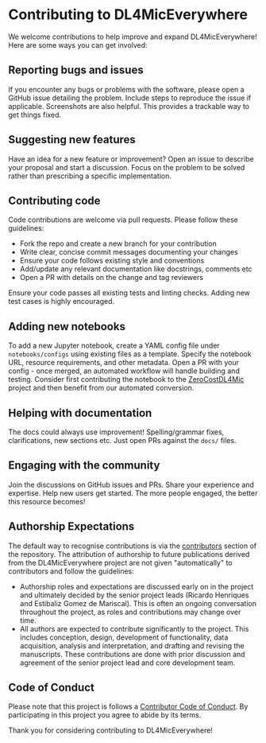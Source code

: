 # Contributing to DL4MicEverywhere
 
We welcome contributions to help improve and expand DL4MicEverywhere! Here are some ways you can get involved:

## Reporting bugs and issues

If you encounter any bugs or problems with the software, please open a GitHub issue detailing the problem. Include steps to reproduce the issue if applicable. Screenshots are also helpful. This provides a trackable way to get things fixed.

## Suggesting new features

Have an idea for a new feature or improvement? Open an issue to describe your proposal and start a discussion. Focus on the problem to be solved rather than prescribing a specific implementation.

## Contributing code

Code contributions are welcome via pull requests. Please follow these guidelines:

- Fork the repo and create a new branch for your contribution
- Write clear, concise commit messages documenting your changes
- Ensure your code follows existing style and conventions
- Add/update any relevant documentation like docstrings, comments etc
- Open a PR with details on the change and tag reviewers

Ensure your code passes all existing tests and linting checks. Adding new test cases is highly encouraged.

## Adding new notebooks

To add a new Jupyter notebook, create a YAML config file under `notebooks/configs` using existing files as a template. Specify the notebook URL, resource requirements, and other metadata. Open a PR with your config - once merged, an automated workflow will handle building and testing. Consider first contributing the notebook to the [ZeroCostDL4Mic](https://github.com/HenriquesLab/ZeroCostDL4Mic) project and then benefit from our automated conversion.

## Helping with documentation

The docs could always use improvement! Spelling/grammar fixes, clarifications, new sections etc. Just open PRs against the `docs/` files.

## Engaging with the community

Join the discussions on GitHub issues and PRs. Share your experience and expertise. Help new users get started. The more people engaged, the better this resource becomes!

## Authorship Expectations

The default way to recognise contributions is via the [contributors](https://github.com/HenriquesLab/DL4MicEverywhere/graphs/contributors) section of the repository. The attribution of authorship to future publications derived from the DL4MicEverywhere project are not given "automatically" to contributors and follow the guidelines:
- Authorship roles and expectations are discussed early on in the project and ultimately decided by the senior project leads (Ricardo Henriques and Estibaliz Gomez de Mariscal). This is often an ongoing conversation throughout the project, as roles and contributions may change over time.
- All authors are expected to contribute significantly to the project. This includes conception, design, development of functionality, data acquisition, analysis and interpretation, and drafting and revising the manuscripts. These contributions are done with prior discussion and agreement of the senior project lead and core development team.

## Code of Conduct

Please note that this project is follows a [Contributor Code of Conduct](https://www.contributor-covenant.org/version/2/1/code_of_conduct/). By participating in this project you agree to abide by its terms.


Thank you for considering contributing to DL4MicEverywhere!
